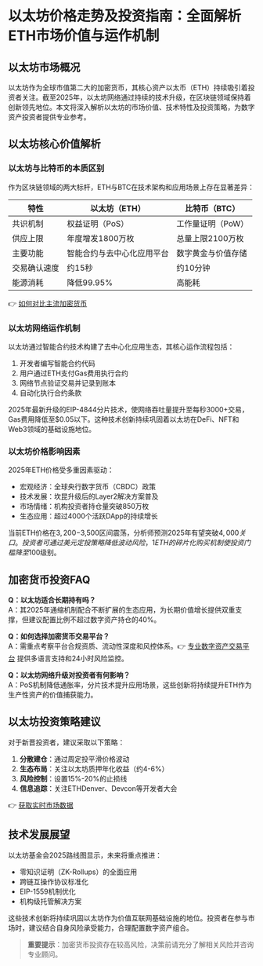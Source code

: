 # 以太坊价格走势及投资指南：全面解析ETH市场价值与运作机制

## 以太坊市场概况
以太坊作为全球市值第二大的加密货币，其核心资产以太币（ETH）持续吸引着投资者关注。截至2025年，以太坊网络通过持续的技术升级，在区块链领域保持着创新领先地位。本文将深入解析以太坊的市场价值、技术特性及投资策略，为数字资产投资者提供专业参考。

## 以太坊核心价值解析

### 以太坊与比特币的本质区别
作为区块链领域的两大标杆，ETH与BTC在技术架构和应用场景上存在显著差异：

| 特性                | 以太坊（ETH）                     | 比特币（BTC）                 |
|---------------------|----------------------------------|-----------------------------|
| 共识机制            | 权益证明（PoS）                  | 工作量证明（PoW）           |
| 供应上限            | 年度增发1800万枚                 | 总量上限2100万枚            |
| 主要功能            | 智能合约与去中心化应用平台       | 数字黄金与价值存储          |
| 交易确认速度        | 约15秒                           | 约10分钟                    |
| 能源消耗            | 降低99.95%                       | 高能耗                      |

👉 [如何对比主流加密货币](https://bit.ly/okx_welcome)

### 以太坊网络运作机制
以太坊通过智能合约技术构建了去中心化应用生态，其核心运作流程包括：
1. 开发者编写智能合约代码
2. 用户通过ETH支付Gas费用执行合约
3. 网络节点验证交易并记录到账本
4. 自动化执行合约条款

2025年最新升级的EIP-4844分片技术，使网络吞吐量提升至每秒3000+交易，Gas费用降低至$0.05以下。这种技术创新持续巩固着以太坊在DeFi、NFT和Web3领域的基础设施地位。

### 以太坊价格影响因素
2025年ETH价格受多重因素驱动：
- 宏观经济：全球央行数字货币（CBDC）政策
- 技术发展：坎昆升级后的Layer2解决方案普及
- 市场情绪：机构投资者持仓量突破850万枚
- 生态应用：超过4000个活跃DApp的持续增长

当前ETH价格在$3,200-$3,500区间震荡，分析师预测2025年有望突破$4,000关口。投资者可通过美元定投策略降低波动风险，1ETH的碎片化购买机制使投资门槛降至$100级别。

## 加密货币投资FAQ

**Q：以太坊适合长期持有吗？**  
A：其2025年通缩机制配合不断扩展的生态应用，为长期价值增长提供双重支撑，但建议配置比例不超过数字资产持仓的40%。

**Q：如何选择加密货币交易平台？**  
A：需重点考察平台合规资质、流动性深度和风控体系。👉 [专业数字资产交易平台](https://bit.ly/okx_welcome) 提供多语言支持和24小时风险监控。

**Q：以太坊网络升级对投资者有何影响？**  
A：PoS机制降低通胀率，分片技术提升应用场景，这些创新将持续提升ETH作为生产性资产的价值捕获能力。

## 以太坊投资策略建议
对于新晋投资者，建议采取以下策略：
1. **分散建仓**：通过周定投平滑价格波动
2. **生态布局**：关注以太坊质押年化收益（约4-6%）
3. **风险控制**：设置15%-20%的止损线
4. **信息追踪**：关注ETHDenver、Devcon等开发者大会

👉 [获取实时市场数据](https://bit.ly/okx_welcome)

## 技术发展展望
以太坊基金会2025路线图显示，未来将重点推进：
- 零知识证明（ZK-Rollups）的全面应用
- 跨链互操作协议标准化
- EIP-1559机制优化
- 机构级托管解决方案

这些技术创新将持续巩固以太坊作为价值互联网基础设施的地位。投资者在参与市场时，建议结合自身风险承受能力，合理配置数字资产组合。

> **重要提示**：加密货币投资存在较高风险，决策前请充分了解相关风险并咨询专业顾问。